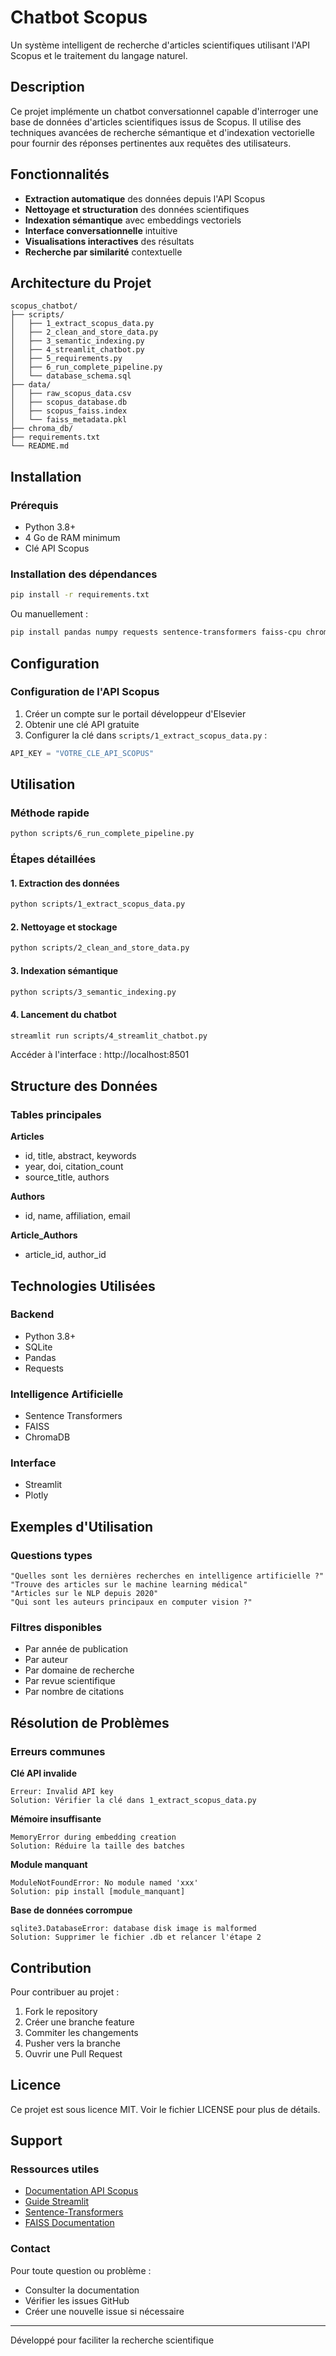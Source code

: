 # Chatbot Scopus

Un système intelligent de recherche d'articles scientifiques utilisant l'API Scopus et le traitement du langage naturel.

## Description

Ce projet implémente un chatbot conversationnel capable d'interroger une base de données d'articles scientifiques issus de Scopus. Il utilise des techniques avancées de recherche sémantique et d'indexation vectorielle pour fournir des réponses pertinentes aux requêtes des utilisateurs.

## Fonctionnalités

- **Extraction automatique** des données depuis l'API Scopus
- **Nettoyage et structuration** des données scientifiques
- **Indexation sémantique** avec embeddings vectoriels
- **Interface conversationnelle** intuitive
- **Visualisations interactives** des résultats
- **Recherche par similarité** contextuelle

## Architecture du Projet

```
scopus_chatbot/
├── scripts/
│   ├── 1_extract_scopus_data.py
│   ├── 2_clean_and_store_data.py
│   ├── 3_semantic_indexing.py
│   ├── 4_streamlit_chatbot.py
│   ├── 5_requirements.py
│   ├── 6_run_complete_pipeline.py
│   └── database_schema.sql
├── data/
│   ├── raw_scopus_data.csv
│   ├── scopus_database.db
│   ├── scopus_faiss.index
│   └── faiss_metadata.pkl
├── chroma_db/
├── requirements.txt
└── README.md
```

## Installation

### Prérequis

- Python 3.8+
- 4 Go de RAM minimum
- Clé API Scopus

### Installation des dépendances

```bash
pip install -r requirements.txt
```

Ou manuellement :

```bash
pip install pandas numpy requests sentence-transformers faiss-cpu chromadb streamlit plotly scikit-learn transformers torch
```

## Configuration

### Configuration de l'API Scopus

1. Créer un compte sur le portail développeur d'Elsevier
2. Obtenir une clé API gratuite
3. Configurer la clé dans `scripts/1_extract_scopus_data.py` :

```python
API_KEY = "VOTRE_CLE_API_SCOPUS"
```

## Utilisation

### Méthode rapide

```bash
python scripts/6_run_complete_pipeline.py
```

### Étapes détaillées

#### 1. Extraction des données
```bash
python scripts/1_extract_scopus_data.py
```

#### 2. Nettoyage et stockage
```bash
python scripts/2_clean_and_store_data.py
```

#### 3. Indexation sémantique
```bash
python scripts/3_semantic_indexing.py
```

#### 4. Lancement du chatbot
```bash
streamlit run scripts/4_streamlit_chatbot.py
```

Accéder à l'interface : http://localhost:8501

## Structure des Données

### Tables principales

**Articles**
- id, title, abstract, keywords
- year, doi, citation_count
- source_title, authors

**Authors**
- id, name, affiliation, email

**Article_Authors**
- article_id, author_id

## Technologies Utilisées

### Backend
- Python 3.8+
- SQLite
- Pandas
- Requests

### Intelligence Artificielle
- Sentence Transformers
- FAISS
- ChromaDB

### Interface
- Streamlit
- Plotly

## Exemples d'Utilisation

### Questions types

```
"Quelles sont les dernières recherches en intelligence artificielle ?"
"Trouve des articles sur le machine learning médical"
"Articles sur le NLP depuis 2020"
"Qui sont les auteurs principaux en computer vision ?"
```

### Filtres disponibles

- Par année de publication
- Par auteur
- Par domaine de recherche
- Par revue scientifique
- Par nombre de citations

## Résolution de Problèmes

### Erreurs communes

**Clé API invalide**
```
Erreur: Invalid API key
Solution: Vérifier la clé dans 1_extract_scopus_data.py
```

**Mémoire insuffisante**
```
MemoryError during embedding creation
Solution: Réduire la taille des batches
```

**Module manquant**
```
ModuleNotFoundError: No module named 'xxx'
Solution: pip install [module_manquant]
```

**Base de données corrompue**
```
sqlite3.DatabaseError: database disk image is malformed
Solution: Supprimer le fichier .db et relancer l'étape 2
```

## Contribution

Pour contribuer au projet :

1. Fork le repository
2. Créer une branche feature
3. Commiter les changements
4. Pusher vers la branche
5. Ouvrir une Pull Request

## Licence

Ce projet est sous licence MIT. Voir le fichier LICENSE pour plus de détails.

## Support

### Ressources utiles

- [Documentation API Scopus](https://dev.elsevier.com/documentation/ScopusSearchAPI.wadl)
- [Guide Streamlit](https://docs.streamlit.io/)
- [Sentence-Transformers](https://www.sbert.net/)
- [FAISS Documentation](https://github.com/facebookresearch/faiss/wiki)

### Contact

Pour toute question ou problème :
- Consulter la documentation
- Vérifier les issues GitHub
- Créer une nouvelle issue si nécessaire

---

Développé pour faciliter la recherche scientifique
